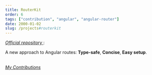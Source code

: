```yaml
---
title: RouterKit
order: 6
tags: ["contribution", "angular", "angular-router"]
date: 2000-01-02
slug: /projects#routerkit
---
```


<a href="https://github.com/retarsis/routerkit" target="_blank">
  <i>
    Official repository
  </i>
</a>:


A new approach to Angular routes: **Type-safe**, **Concise**, **Easy setup**.

<br>

<a href="https://github.com/retarsis/routerkit/commits?author=Andrei0872" target="_blank">
  <i>
    My Contributions
  </i>
</a>